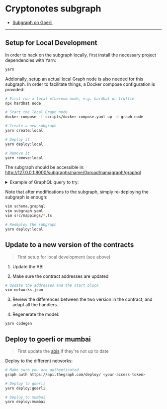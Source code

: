 # Cryptonotes subgraph

- [Subgraph on Goerli](https://api.thegraph.com/subgraphs/name/crypto-notes/notes-graph)

---

## Setup for Local Development

In order to hack on the subgraph locally, first install the necessary project dependencies with Yarn:

```bash
yarn
```

Addionally, setup an actual local Graph node is also needed for this subgraph. In order to facilitate things, a Docker compose configuration is provided:

```bash
# First run a local ethereum node, e.g. hardhat or truffle
npx hardhat node

# Start the local Graph node
docker-compose -f scripts/docker-compose.yaml up -d graph-node

# Create a new subgraph
yarn create:local

# Deploy it
yarn deploy:local

# Remove it
yarn remove:local
```

The subgraph should be accessible in: <http://127.0.0.1:8000/subgraphs/name/0xroad/namagraph/graphql>

<details><summary>Example of GraphQL query to try:</summary>

```graphql
query Note {
  Notes(first: 5) {
    id
    tokenId
    slot
    name
  }
}
```

</details>

Note that after modifications to the subgraph, simply re-deploying the subgraph is enough:

```bash
vim schema.graphql
vim subgraph.yaml
vim src/mappings/*.ts

# Redeploy the subgraph
yarn deploy:local
```

## Update to a new version of the contracts

> First setup for local development (see above)

1. Update the ABI

2. Make sure the contract addresses are updated

```bash
# Update the addresses and the start block
vim networks.json
```

3. Review the differences between the two version in the contract, and adapt all the handlers.

4. Regenerate the model:

```bash
yarn codegen
```

## Deploy to goerli or mumbai

> First update the [abis](./abis/) if they're not up to date

Deploy to the different networks:

```bash
# Make sure you are authenticated
graph auth https://api.thegraph.com/deploy/ <your-access-token>

# Deploy to goerli
yarn deploy:goerli

# Deploy to mumbai
yarn deploy:mumbai
```

